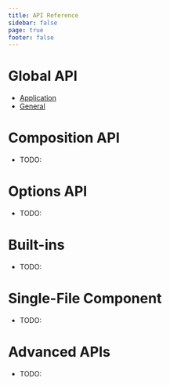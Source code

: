 ```yaml
---
title: API Reference
sidebar: false
page: true
footer: false
---
```


<script setup>
import ApiIndex from './ApiIndex.vue'
</script>

# Global API
* [Application](application.md)
* [General](general.md)

# Composition API
* TODO:

# Options API
* TODO:

# Built-ins
* TODO:

# Single-File Component
* TODO:

# Advanced APIs
* TODO:
